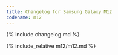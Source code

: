 ```yaml
---
title: Changelog for Samsung Galaxy M12
codename: m12
---
```


{% include changelog.md %}

{% include_relative m12/m12.md %}
